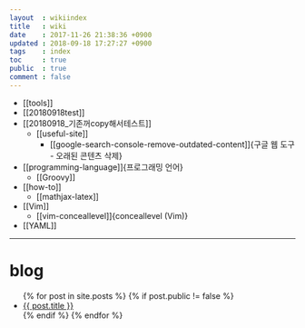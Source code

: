 ```yaml
---
layout  : wikiindex
title   : wiki
date    : 2017-11-26 21:38:36 +0900
updated : 2018-09-18 17:27:27 +0900
tags    : index
toc     : true
public  : true
comment : false
---
```


* [[tools]]
* [[20180918test]]
* [[20180918_기존꺼copy해서테스트]]
    * [[useful-site]]
        * [[google-search-console-remove-outdated-content]]{구글 웹 도구 - 오래된 콘텐츠 삭제}
* [[programming-language]]{프로그래밍 언어}
    * [[Groovy]]
* [[how-to]]
    * [[mathjax-latex]]
* [[Vim]]
    * [[vim-conceallevel]]{conceallevel (Vim)}
* [[YAML]]


---

# blog
<div>
    <ul>
{% for post in site.posts %}
    {% if post.public != false %}
        <li>
            <a class="post-link" href="{{ post.url | prepend: site.baseurl }}">
                {{ post.title }}
            </a>
        </li>
    {% endif %}
{% endfor %}
    </ul>
</div>

